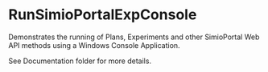 # RunSimioPortalExpConsole
Demonstrates the running of Plans, Experiments and other SimioPortal Web API methods using a Windows Console Application.    

See Documentation folder for more details.
